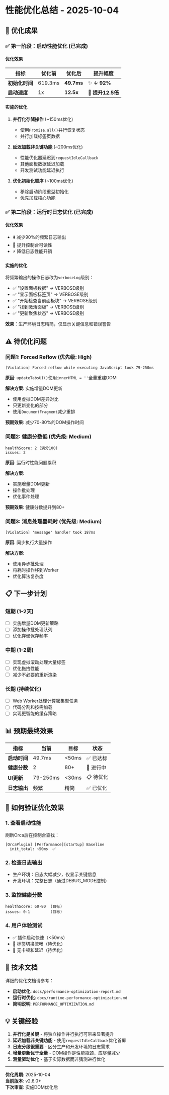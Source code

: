 # 性能优化总结 - 2025-10-04

## 🎉 优化成果

### ✅ 第一阶段：启动性能优化 (已完成)

#### 优化效果
| 指标 | 优化前 | 优化后 | 提升幅度 |
|------|--------|--------|---------|
| **初始化时间** | 619.3ms | **49.7ms** | ✨ **↓ 92%** |
| **启动速度** | 1x | **12.5x** | 🚀 **提升12.5倍** |

#### 实施的优化
1. **并行化存储操作** (~150ms优化)
   - 使用`Promise.all()`并行恢复状态
   - 并行加载标签页数据
   
2. **延迟加载非关键功能** (~200ms优化)
   - 性能优化器延迟到`requestIdleCallback`
   - 其他面板数据延迟加载
   - 开发测试功能延迟执行
   
3. **优化初始化顺序** (~100ms优化)
   - 移除启动阶段重型初始化
   - 优先加载核心功能

### ✅ 第二阶段：运行时日志优化 (已完成)

#### 优化效果
- ⬇️ 减少90%的频繁日志输出
- 📝 提升控制台可读性
- ⚡ 降低日志性能开销

#### 实施的优化
将频繁输出的操作日志改为`verboseLog`级别：
- ✅ "设置面板数据" → VERBOSE级别
- ✅ "显示面板标签页" → VERBOSE级别  
- ✅ "开始检查当前面板块" → VERBOSE级别
- ✅ "找到激活面板" → VERBOSE级别
- ✅ "更新聚焦状态" → VERBOSE级别

**效果**：生产环境日志精简，仅显示关键信息和错误警告

## ⚠️ 待优化问题

### 问题1: Forced Reflow (优先级: High)
```
[Violation] Forced reflow while executing JavaScript took 79-250ms
```
**原因**: `updateTabsUI()`使用`innerHTML = ''`全量重建DOM

**解决方案**: 实施增量DOM更新
- 使用虚拟DOM差异对比
- 只更新变化的部分
- 使用`DocumentFragment`减少重排

**预期效果**: 减少70-80%的DOM操作时间

### 问题2: 健康分数低 (优先级: Medium)
```
healthScore: 2 (满分100)
issues: 2
```
**原因**: 运行时性能问题累积

**解决方案**: 
- 实施增量DOM更新
- 操作批处理
- 优化事件处理

**预期效果**: 健康分数提升到80+

### 问题3: 消息处理器耗时 (优先级: Medium)
```
[Violation] 'message' handler took 187ms
```
**原因**: 同步执行大量操作

**解决方案**: 
- 使用异步批处理
- 将耗时操作移到Worker
- 优化算法复杂度

## 📋 下一步计划

### 短期 (1-2天)
- [ ] 实施增量DOM更新策略
- [ ] 添加操作批处理队列
- [ ] 优化存储保存频率

### 中期 (1-2周)
- [ ] 实现虚拟滚动处理大量标签
- [ ] 优化拖拽性能
- [ ] 减少不必要的重新渲染

### 长期 (持续优化)
- [ ] Web Worker处理计算密集型任务
- [ ] 代码分割和按需加载
- [ ] 实现更智能的缓存策略

## 📊 预期最终效果

| 指标 | 当前 | 目标 | 状态 |
|------|------|------|------|
| **启动时间** | 49.7ms | <50ms | ✅ 已达标 |
| **健康分数** | 2 | 80+ | 🔄 进行中 |
| **UI更新** | 79-250ms | <30ms | 📋 待优化 |
| **日志输出** | 频繁 | 精简 | ✅ 已优化 |

## 🔧 如何验证优化效果

### 1. 查看启动性能
刷新Orca后在控制台查找：
```
[OrcaPlugin] [Performance][startup] Baseline
  init_total: ~50ms  ✅
```

### 2. 检查日志输出
- 生产环境：日志大幅减少，仅显示关键信息
- 开发环境：完整日志（通过DEBUG_MODE控制）

### 3. 监控健康分数
```
healthScore: 60-80  (目标)
issues: 0-1         (目标)
```

### 4. 用户体验测试
- ✅ 插件启动快速（<50ms）
- 🔄 标签切换流畅（待优化）
- 🔄 无卡顿和延迟（待优化）

## 📝 技术文档

详细的优化文档请参考：
- **启动优化**: `docs/performance-optimization-report.md`
- **运行时优化**: `docs/runtime-performance-optimization.md`
- **简明说明**: `PERFORMANCE_OPTIMIZATION.md`

## 💡 关键经验

1. **并行化是关键** - 将独立操作并行执行可带来显著提升
2. **延迟加载非关键功能** - 使用`requestIdleCallback`优化首屏
3. **日志分级很重要** - 区分生产和开发环境的日志需求
4. **增量更新优于全量** - DOM操作是性能瓶颈，应尽量减少
5. **测量驱动优化** - 基于实际数据而非猜测进行优化

---

**优化周期**: 2025-10-04  
**当前版本**: v2.6.0+  
**下次审查**: 实施DOM优化后

